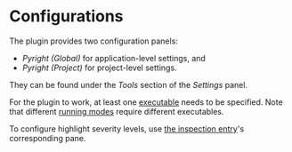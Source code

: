 # Configurations

The plugin provides two configuration panels:

* <i>Pyright (Global)</i> for application-level settings, and
* <i>Pyright (Project)</i> for project-level settings.

They can be found under the <i>Tools</i> section of the <i>Settings</i> panel.

For the plugin to work, at least one [executable][1] needs to be specified.
Note that different [running modes][2] require different executables.

To configure highlight severity levels,
use [the inspection entry][3]'s corresponding pane.


  [1]: executables.md
  [2]: running-modes.md
  [3]: inspection.md
